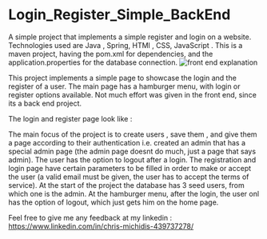 # Login_Register_Simple_BackEnd
A simple project that implements a simple register and login on a website. Technologies used are Java , Spring, HTMl , CSS, JavaScript . This is a maven project, having the pom.xml for dependencies, and the application.properties for the database connection. 
![front end explanation](https://github.com/user-attachments/assets/060d2fda-bad4-4dc4-9da1-40db565a882f)

This project implements a simple page to showcase the login and the register of a user. The main page has a hamburger menu, with login or register options available. Not much effort was given in the front end, since its a back end project.

The login and register page look like : 


The main focus of the project is to create users , save them , and give them a page according to their authentication i.e. created an admin that has a special admin page (the admin page doesnt do much, just a page that says admin). The user has the option to logout after a login. The registration and login page have certain parameters to be filled in order to make or accept the user (a valid email must be given, the user has to accept the terms of service). At the start of the project the database has 3 seed users, from which one is the admin. At the hamburger menu, after the login, the user onl has the option of logout, which just gets him on the home page. 

Feel free to give me any feedback at my linkedin : 
https://www.linkedin.com/in/chris-michidis-439737278/

